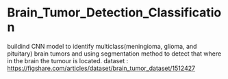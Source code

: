 # Brain_Tumor_Detection_Classification
buildind CNN model to identify multiclass(meningioma, glioma, and pituitary) brain tumors and using segmentation method to detect that where in the brain the tumour is located.
dataset : 
https://figshare.com/articles/dataset/brain_tumor_dataset/1512427
